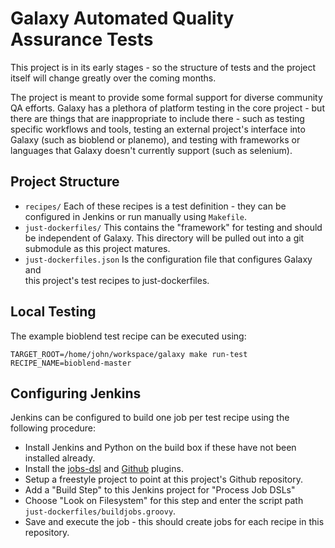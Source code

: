 # Galaxy Automated Quality Assurance Tests

This project is in its early stages - so the structure of tests and the project 
itself will change greatly over the coming months.

The project is meant to provide some formal support for diverse community QA 
efforts. Galaxy has a plethora of platform testing in the core project - but there 
are things that are inappropriate to include there - such as testing specific 
workflows and tools, testing an external project's interface into Galaxy (such as
bioblend or planemo), and testing with frameworks or languages that Galaxy doesn't 
    currently support (such as selenium).

## Project Structure

 - ``recipes/`` Each of these recipes is a test definition - they can be configured
   in Jenkins or run manually using ``Makefile``.
 - ``just-dockerfiles/`` This contains the "framework" for testing and should be
   independent of Galaxy. This directory will be pulled out into a git submodule
   as this project matures.
 - ``just-dockerfiles.json`` Is the configuration file that configures Galaxy and  
   this project's test recipes to just-dockerfiles.

## Local Testing

The example bioblend test recipe can be executed using:

```
TARGET_ROOT=/home/john/workspace/galaxy make run-test RECIPE_NAME=bioblend-master
```

## Configuring Jenkins

Jenkins can be configured to build one job per test recipe using the following procedure:

 - Install Jenkins and Python on the build box if these have not been installed already.
 - Install the [jobs-dsl](https://wiki.jenkins-ci.org/display/JENKINS/Job+DSL+Plugin) and [Github](https://wiki.jenkins-ci.org/display/JENKINS/GitHub+Plugin) plugins.
 - Setup a freestyle project to point at this project's Github repository.
 - Add a "Build Step" to this Jenkins project for "Process Job DSLs"
 - Choose "Look on Filesystem" for this step and enter the script path 
   ``just-dockerfiles/buildjobs.groovy``.
 - Save and execute the job - this should create jobs for each recipe in this repository.
